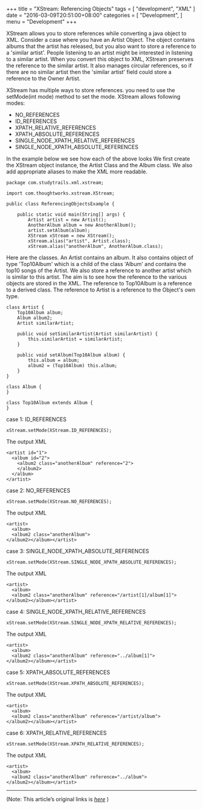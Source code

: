 
+++
title = "XStream: Referencing Objects"
tags = [
    "development",
    "XML"
]
date = "2016-03-09T20:51:00+08:00"
categories = [
    "Development",
]
menu = "Development"
+++

XStream allows you to store references while converting a java object to XML. Consider a case where you have an Artist Object. The object contains albums that the artist has released, but you also want to store a reference to a 'similar artist'. People listening to an artist might be interested in listening to a similar artist. When you convert this object to XML, XStream preserves the reference to the similar artist. It also manages circular references, so if there are no similar artist then the 'similar artist' field could store a reference to the Owner Artist.

XStream has multiple ways to store references. you need to use the setMode(int mode) method to set the mode. XStream allows following modes:

* NO_REFERENCES
* ID_REFERENCES
* XPATH_RELATIVE_REFERENCES
* XPATH_ABSOLUTE_REFERENCES
* SINGLE_NODE_XPATH_RELATIVE_REFERENCES
* SINGLE_NODE_XPATH_ABSOLUTE_REFERENCES
<!--more-->
In the example below we see how each of the above looks We first create the XStream object instance, the Artist Class and the Album class. We also add appropriate aliases to make the XML more readable.

```
package com.studytrails.xml.xstream;

import com.thoughtworks.xstream.XStream;

public class ReferencingObjectsExample {

    public static void main(String[] args) {
        Artist artist = new Artist();
        AnotherAlbum album = new AnotherAlbum();
        artist.setAlbum(album);
        XStream xStream = new XStream();
        xStream.alias("artist", Artist.class);
        xStream.alias("anotherAlbum", AnotherAlbum.class);
```

Here are the classes. An Artist contains an album. It also contains object of type 'Top10Album' which is a child of the class 'Album' and contains the top10 songs of the Artist. We also store a reference to another artist which is similar to this artist. The aim is to see how the reference to the various objects are stored in the XML. The reference to Top10Album is a reference to a derived class. The reference to Artist is a reference to the Object's own type.

```
class Artist {
    Top10Album album;
    Album album2;
    Artist similarArtist;

    public void setSimilarArtist(Artist similarArtist) {
        this.similarArtist = similarArtist;
    }

    public void setAlbum(Top10Album album) {
        this.album = album;
        album2 = (Top10Album) this.album;
    }
}

class Album {
}

class Top10Album extends Album {
}
```

case 1: ID_REFERENCES
```
xStream.setMode(XStream.ID_REFERENCES);
```

The output XML

```
<artist id="1">
  <album id="2">
    <album2 class="anotherAlbum" reference="2">
    </album2>
  </album>
</artist>
```

case 2: NO_REFERENCES

```
xStream.setMode(XStream.NO_REFERENCES);
```

The output XML

```
<artist>
  <album>
  <album2 class="anotherAlbum">
</album2></album></artist>
```

case 3: SINGLE_NODE_XPATH_ABSOLUTE_REFERENCES
```
xStream.setMode(XStream.SINGLE_NODE_XPATH_ABSOLUTE_REFERENCES);
```

The output XML

```
<artist>
  <album>
  <album2 class="anotherAlbum" reference="/artist[1]/album[1]">
</album2></album></artist>
```

case 4: SINGLE_NODE_XPATH_RELATIVE_REFERENCES
```
xStream.setMode(XStream.SINGLE_NODE_XPATH_RELATIVE_REFERENCES);
```

The output XML

```
<artist>
  <album>
  <album2 class="anotherAlbum" reference="../album[1]">
</album2></album></artist>
```

case 5: XPATH_ABSOLUTE_REFERENCES

```
xStream.setMode(XStream.XPATH_ABSOLUTE_REFERENCES);
```

The output XML

```
<artist>
  <album>
  <album2 class="anotherAlbum" reference="/artist/album">
</album2></album></artist>
```

case 6: XPATH_RELATIVE_REFERENCES
```
xStream.setMode(XStream.XPATH_RELATIVE_REFERENCES);
```

The output XML

```
<artist>
  <album>
  <album2 class="anotherAlbum" reference="../album">
</album2></album></artist>
```

------------------

(Note: This article’s original links is [*here*](http://www.studytrails.com/java/xml/xstream/xstream-java-to-xml-referencing-Objects.jsp "Referencing Objects") )
